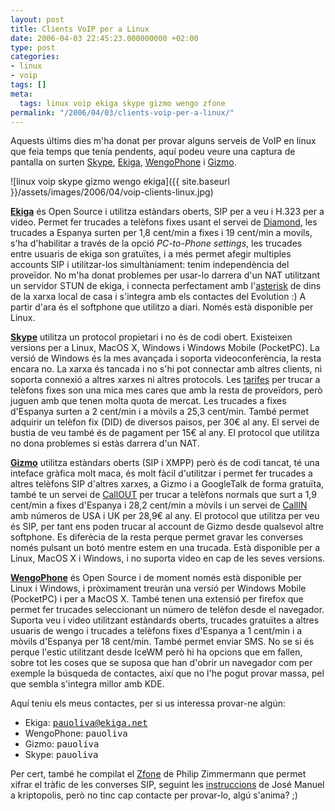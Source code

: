 ```yaml
---
layout: post
title: Clients VoIP per a Linux
date: 2006-04-03 22:45:23.000000000 +02:00
type: post
categories:
- linux
- voip
tags: []
meta:
  tags: linux voip ekiga skype gizmo wengo zfone
permalink: "/2006/04/03/clients-voip-per-a-linux/"
---
```

Aquests últims dies m'ha donat per provar alguns serveis de VoIP en linux que feia temps que tenía pendents, aquí podeu veure una captura de pantalla on surten [Skype](http://www.skype.com/), [Ekiga](http://www.ekiga.org/), [WengoPhone](http://www.openwengo.org/) i [Gizmo](http://www.gizmoproject.com/).

![linux voip skype gizmo wengo ekiga]({{ site.baseurl }}/assets/images/2006/04/voip-clients-linux.jpg)

**[Ekiga](http://www.ekiga.org)** és Open Source i utilitza estàndars oberts, SIP per a veu i H.323 per a video. Permet fer trucades a telèfons fixes usant el servei de [Diamond](http://www.diamondcard.us/), les trucades a Espanya surten per 1,8 cent/min a fixes i 19 cent/min a movils, s'ha d'habilitar a través de la opció _PC-to-Phone settings_, les trucades entre usuaris de ekiga son gratuïtes, i a més permet afegir multiples accounts SIP i utilitzar-los simultàniament: tenim independència del proveïdor. No m'ha donat problemes per usar-lo darrera d'un NAT utilitzant un servidor STUN de ekiga, i connecta perfectament amb l'[asterisk](http://www.asterisk.org) de dins de la xarxa local de casa i s'integra amb els contactes del Evolution :) A partir d'ara és el softphone que utilitzo a diari. Només està disponible per Linux.

**[Skype](http://www.skype.com)** utilitza un protocol propietari i no és de codi obert. Existeixen versions per a Linux, MacOS X, Windows i Windows Mobile (PocketPC). La versió de Windows és la mes avançada i soporta videoconferència, la resta encara no. La xarxa és tancada i no s'hi pot connectar amb altres clients, ni soporta connexió a altres xarxes ni altres protocols. Les [tarifes](http://www.skype.com/go/allrates) per trucar a telèfons fixes son una mica mes cares que amb la resta de proveïdors, però juguen amb que tenen molta quota de mercat. Les trucades a fixes d'Espanya surten a 2 cent/min i a mòvils a 25,3 cent/min. També permet adquirir un telèfon fix (DID) de diversos paisos, per 30€ al any. El servei de bustia de veu també és de pagament per 15€ al any. El protocol que utilitza no dona problemes si estàs darrera d'un NAT.

**[Gizmo](http://www.gizmoproject.com)** utilitza estàndars oberts (SIP i XMPP) però és de codi tancat, té una inteface gràfica molt maca, és molt fàcil d'utilitzar i permet fer trucades a altres telèfons SIP d'altres xarxes, a Gizmo i a GoogleTalk de forma gratuïta, també te un servei de [CallOUT](http://www.gizmoproject.com/call-out.html) per trucar a telèfons normals que surt a 1,9 cent/min a fixes d'Espanya i 28,2 cent/min a mòvils i un servei de [CallIN](http://www.gizmoproject.com/call-in.php) amb números de USA i UK per 28,9€ al any. El protocol que utilitza per veu és SIP, per tant ens poden trucar al account de Gizmo desde qualsevol altre softphone. Es diferècia de la resta perque permet gravar les converses només pulsant un botó mentre estem en una trucada. Està disponible per a Linux, MacOS X i Windows, i no suporta video en cap de les seves versions.

**[WengoPhone](http://www.openwengo.org/)** és Open Source i de moment només està disponible per Linux i Windows, i pròximament treuràn una versió per Windows Mobile (PocketPC) i per a MacOS X. També tenen una extensió per firefox que permet fer trucades seleccionant un número de telèfon desde el navegador. Suporta veu i video utilitzant estàndards oberts, trucades gratuïtes a altres usuaris de wengo i trucades a telèfons fixes d'Espanya a 1 cent/min i a mòvils d'Espanya per 18 cent/min. També permet enviar SMS. No se si és perque l'estic utilitzant desde IceWM però hi ha opcions que em fallen, sobre tot les coses que se suposa que han d'obrir un navegador com per exemple la búsqueda de contactes, així que no l'he pogut provar massa, pel que sembla s'integra millor amb KDE.

Aquí teniu els meus contactes, per si us interessa provar-ne algún:

- Ekiga: <tt>pauoliva@ekiga.net</tt>
- WengoPhone: <tt>pauoliva</tt>
- Gizmo: <tt>pauoliva</tt>
- Skype: <tt>pauoliva</tt>

Per cert, també he compilat el [Zfone](http://www.philzimmermann.com/EN/zfone/) de Philip Zimmermann que permet xifrar el tràfic de les converses SIP, seguint les [instruccions](http://www.kriptopolis.org/node/2045) de José Manuel a kriptopolis, però no tinc cap contacte per provar-lo, algú s'anima? ;)

